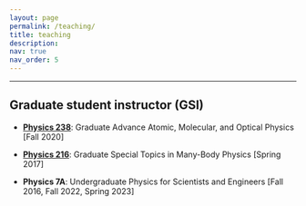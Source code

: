 ```yaml
---
layout: page
permalink: /teaching/
title: teaching
description: 
nav: true
nav_order: 5
---
```


***  

## Graduate student instructor (GSI)

- [**Physics 238**](https://classes.berkeley.edu/content/2020-Fall-PHYSICS-238-001-LEC-001): Graduate Advance Atomic, Molecular, and Optical Physics [Fall 2020]

-  [**Physics 216**](https://classes.berkeley.edu/content/2018-spring-physics-216-001-lec-001): Graduate Special Topics in Many-Body Physics [Spring 2017]

- **Physics 7A**: Undergraduate Physics for Scientists and Engineers [Fall 2016, Fall 2022, Spring 2023]